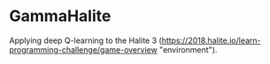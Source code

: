 # GammaHalite

Applying deep Q-learning to the Halite 3 (https://2018.halite.io/learn-programming-challenge/game-overview "environment").
